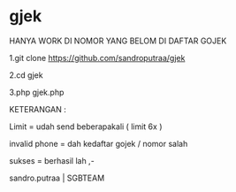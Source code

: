 # gjek

HANYA WORK DI NOMOR YANG BELOM DI DAFTAR GOJEK

1.git clone https://github.com/sandroputraa/gjek

2.cd gjek

3.php gjek.php


KETERANGAN :

Limit = udah send beberapakali ( limit 6x )

invalid phone = dah kedaftar gojek / nomor salah

sukses = berhasil lah ,-

sandro.putraa | SGBTEAM
